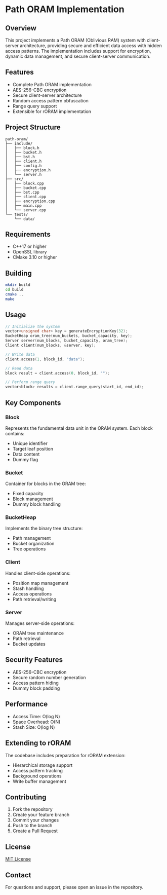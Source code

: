 # Path ORAM Implementation

## Overview
This project implements a Path ORAM (Oblivious RAM) system with client-server architecture, providing secure and efficient data access with hidden access patterns. The implementation includes support for encryption, dynamic data management, and secure client-server communication.

## Features
- Complete Path ORAM implementation
- AES-256-CBC encryption
- Secure client-server architecture
- Random access pattern obfuscation
- Range query support
- Extensible for rORAM implementation

## Project Structure
```
path-oram/
├── include/
│   ├── block.h
│   ├── bucket.h
│   ├── bst.h
│   ├── client.h
│   ├── config.h
│   ├── encryption.h
│   └── server.h
├── src/
│   ├── block.cpp
│   ├── bucket.cpp
│   ├── bst.cpp
│   ├── client.cpp
│   ├── encryption.cpp
│   ├── main.cpp
│   └── server.cpp
└── tests/
    └── data/
```

## Requirements
- C++17 or higher
- OpenSSL library
- CMake 3.10 or higher

## Building
```bash
mkdir build
cd build
cmake ..
make
```

## Usage
```cpp
// Initialize the system
vector<unsigned char> key = generateEncryptionKey(32);
BucketHeap oram_tree(num_buckets, bucket_capacity, key);
Server server(num_blocks, bucket_capacity, oram_tree);
Client client(num_blocks, &server, key);

// Write data
client.access(1, block_id, "data");

// Read data
block result = client.access(0, block_id, "");

// Perform range query
vector<block> results = client.range_query(start_id, end_id);
```

## Key Components

### Block
Represents the fundamental data unit in the ORAM system. Each block contains:
- Unique identifier
- Target leaf position
- Data content
- Dummy flag

### Bucket
Container for blocks in the ORAM tree:
- Fixed capacity
- Block management
- Dummy block handling

### BucketHeap
Implements the binary tree structure:
- Path management
- Bucket organization
- Tree operations

### Client
Handles client-side operations:
- Position map management
- Stash handling
- Access operations
- Path retrieval/writing

### Server
Manages server-side operations:
- ORAM tree maintenance
- Path retrieval
- Bucket updates

## Security Features
- AES-256-CBC encryption
- Secure random number generation
- Access pattern hiding
- Dummy block padding

## Performance
- Access Time: O(log N)
- Space Overhead: O(N)
- Stash Size: O(log N)

## Extending to rORAM
The codebase includes preparation for rORAM extension:
- Hierarchical storage support
- Access pattern tracking
- Background operations
- Write buffer management

## Contributing
1. Fork the repository
2. Create your feature branch
3. Commit your changes
4. Push to the branch
5. Create a Pull Request

## License
[MIT License](LICENSE)

## Contact
For questions and support, please open an issue in the repository.
